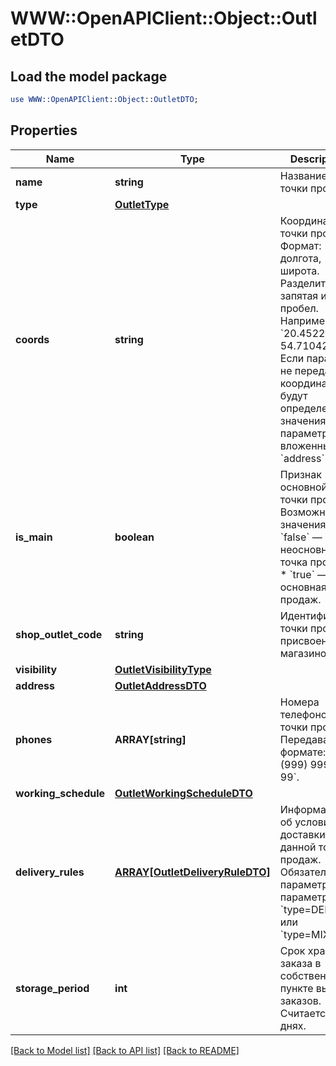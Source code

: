 # WWW::OpenAPIClient::Object::OutletDTO

## Load the model package
```perl
use WWW::OpenAPIClient::Object::OutletDTO;
```

## Properties
Name | Type | Description | Notes
------------ | ------------- | ------------- | -------------
**name** | **string** | Название точки продаж.  | 
**type** | [**OutletType**](OutletType.md) |  | 
**coords** | **string** | Координаты точки продаж.  Формат: долгота, широта. Разделители: запятая и / или пробел. Например, &#x60;20.4522144, 54.7104264&#x60;.  Если параметр не передан, координаты будут определены по значениям параметров, вложенных в &#x60;address&#x60;.  | [optional] 
**is_main** | **boolean** | Признак основной точки продаж.  Возможные значения:  * &#x60;false&#x60; — неосновная точка продаж. * &#x60;true&#x60; — основная точка продаж.  | [optional] 
**shop_outlet_code** | **string** | Идентификатор точки продаж, присвоенный магазином. | [optional] 
**visibility** | [**OutletVisibilityType**](OutletVisibilityType.md) |  | [optional] 
**address** | [**OutletAddressDTO**](OutletAddressDTO.md) |  | 
**phones** | **ARRAY[string]** | Номера телефонов точки продаж. Передавайте в формате: &#x60;+7 (999) 999-99-99&#x60;.  | 
**working_schedule** | [**OutletWorkingScheduleDTO**](OutletWorkingScheduleDTO.md) |  | 
**delivery_rules** | [**ARRAY[OutletDeliveryRuleDTO]**](OutletDeliveryRuleDTO.md) | Информация об условиях доставки для данной точки продаж.  Обязательный параметр, если параметр &#x60;type&#x3D;DEPOT&#x60; или &#x60;type&#x3D;MIXED&#x60;.  | [optional] 
**storage_period** | **int** | Срок хранения заказа в собственном пункте выдачи заказов. Считается в днях. | [optional] 

[[Back to Model list]](../README.md#documentation-for-models) [[Back to API list]](../README.md#documentation-for-api-endpoints) [[Back to README]](../README.md)


